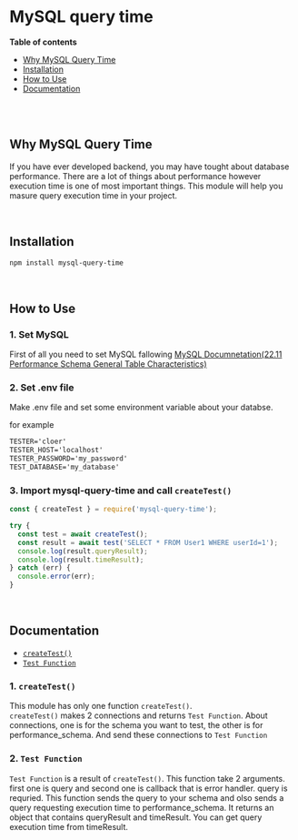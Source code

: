 # MySQL query time

**Table of contents**

- [Why MySQL Query Time](why-mysql-query-time)
- [Installation](#installation)
- [How to Use](#how-to-use)
- [Documentation](#documentation)

<br/>
<br/>

## Why MySQL Query Time

If you have ever developed backend, you may have tought about database performance. There are a lot of things about performance however execution time is one of most important things. This module will help you masure query execution time in your project.

<br/>

## Installation

```bash
npm install mysql-query-time
```

<br/>

## How to Use

### 1. Set MySQL

First of all you need to set MySQL fallowing [MySQL Documnetation(22.11 Performance Schema General Table Characteristics)](https://dev.mysql.com/doc/refman/8.0/en/performance-schema-query-profiling.html)

### 2. Set .env file

Make .env file and set some environment variable about your databse.

for example

```txt
TESTER='cloer'
TESTER_HOST='localhost'
TESTER_PASSWORD='my_password'
TEST_DATABASE='my_database'
```

### 3. Import mysql-query-time and call `createTest()`

```javascript
const { createTest } = require('mysql-query-time');

try {
  const test = await createTest();
  const result = await test('SELECT * FROM User1 WHERE userId=1');
  console.log(result.queryResult);
  console.log(result.timeResult);
} catch (err) {
  console.error(err);
}
```

<br/>

## Documentation

- [`createTest()`](#1-createtest)
- [`Test Function`](#2-test-function)

### 1. `createTest()`

This module has only one function `createTest()`.  
`createTest()` makes 2 connections and returns `Test Function`. About connections, one is for the schema you want to test, the other is for performance_schema. And send these connections to `Test Function`

### 2. `Test Function`

`Test Function` is a result of `createTest()`. This function take 2 arguments. first one is query and second one is callback that is error handler. query is requried. This function sends the query to your schema and olso sends a query requesting execution time to performance_schema. It returns an object that contains queryResult and timeResult. You can get query execution time from timeResult.

